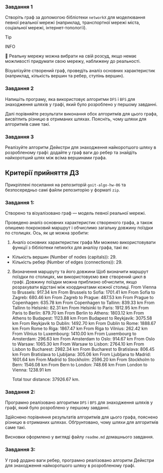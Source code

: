 ### Завдання 1

Створіть граф за допомогою бібліотеки `networkX` для моделювання певної реальної мережі (наприклад, транспортної мережі міста, соціальної мережі, інтернет-топології).

> [!TIP]
> INFO
>
> 📖 Реальну мережу можна вибрати на свій розсуд, якщо немає можливості придумати свою мережу, наближену до реальності.

Візуалізуйте створений граф, проведіть аналіз основних характеристик (наприклад, кількість вершин та ребер, ступінь вершин).

### Завдання 2

Напишіть програму, яка використовує алгоритми `DFS` і `BFS` для знаходження шляхів у графі, який було розроблено у першому завданні.

Далі порівняйте результати виконання обох алгоритмів для цього графа, висвітлить різницю в отриманих шляхах. Поясніть, чому шляхи для алгоритмів саме такі.

### Завдання 3

Реалізуйте алгоритм Дейкстри для знаходження найкоротшого шляху в розробленому графі: додайте у граф ваги до ребер та знайдіть найкоротший шлях між всіма вершинами графа.


## Критерії прийняття ДЗ

Прикріплені посилання на репозиторій `goit-algo-hw-06` та безпосередньо самі файли репозиторію у форматі `zip`.

### Завдання 1:

Створено та візуалізовано граф — модель певної реальної мережі.

Проведено аналіз основних характеристик створеного графа, а також опишемо покроковий маршрут і обчислимо загальну довжину поїздки по столицях. Ось, як це можна зробити:

1. Аналіз основних характеристик графа
Ми можемо використовувати функції з бібліотеки networkx для аналізу графа, такі як:

* Кількість вершин (Number of nodes (capitals)): 29.
* Кількість ребер (Number of edges (connections)): 29.

2. Визначення маршруту та його довжини
Щоб визначити маршрут поїздки по столицях, ми використовуємо вже створений цикл в графі. Довжину поїздки можна приблизно обчислити, якщо розрахувати відстані між координатами кожної столиці.
      From Vienna to Brussels: 917.34 km
      From Brussels to Sofia: 1701.41 km
      From Sofia to Zagreb: 680.46 km
      From Zagreb to Prague: 487.53 km
      From Prague to Copenhagen: 635.78 km
      From Copenhagen to Tallinn: 839.33 km
      From Tallinn to Helsinki: 82.31 km
      From Helsinki to Paris: 1912.95 km
      From Paris to Berlin: 879.70 km
      From Berlin to Athens: 1803.12 km
      From Athens to Budapest: 1123.88 km
      From Budapest to Reykjavik: 3075.58 km
      From Reykjavik to Dublin: 1492.70 km
      From Dublin to Rome: 1888.67 km
      From Rome to Riga: 1867.47 km
      From Riga to Vilnius: 262.42 km
      From Vilnius to Luxembourg: 1410.00 km
      From Luxembourg to Amsterdam: 296.63 km
      From Amsterdam to Oslo: 914.67 km
      From Oslo to Warsaw: 1065.30 km
      From Warsaw to Lisbon: 2764.10 km
      From Lisbon to Bucharest: 2982.34 km
      From Bucharest to Bratislava: 806.45 km
      From Bratislava to Ljubljana: 305.06 km
      From Ljubljana to Madrid: 1601.64 km
      From Madrid to Stockholm: 2596.20 km
      From Stockholm to Bern: 1546.08 km
      From Bern to London: 748.66 km
      From London to Vienna: 1238.91 km
      
      Total tour distance: 37926.67 km.


### Завдання 2:

Програмно реалізовано алгоритми `DFS` і `BFS` для знаходження шляхів у графі, який було розроблено у першому завданні.

Здійснено порівняння результатів алгоритмів для цього графа, пояснено різницю в отриманих шляхах. Обґрунтовано, чому шляхи для алгоритмів саме такі.

Висновки оформлено у вигляді файлу `readme.md` домашнього завдання.

### Завдання 3:

У граф додано ваги ребер, програмно реалізовано алгоритм Дейкстри для знаходження найкоротшого шляху в розробленому графі.

